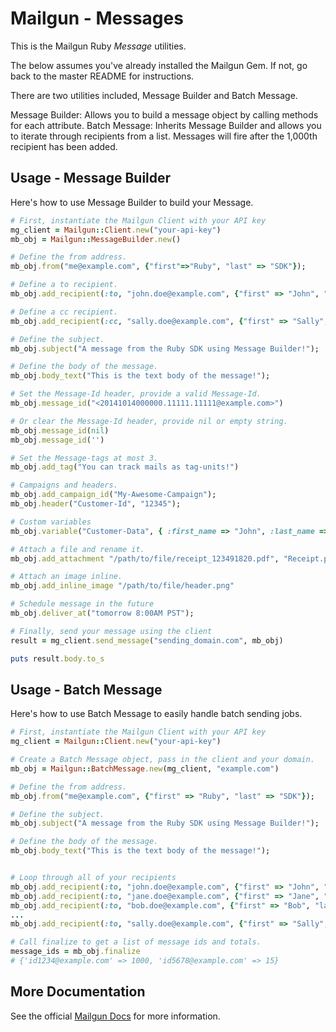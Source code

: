 Mailgun - Messages
====================

This is the Mailgun Ruby *Message* utilities.

The below assumes you've already installed the Mailgun Gem. If not, go back to the master README for instructions.

There are two utilities included, Message Builder and Batch Message.

Message Builder: Allows you to build a message object by calling methods for
each attribute.
Batch Message: Inherits Message Builder and allows you to iterate through
recipients from a list. Messages will fire after the 1,000th recipient has been
added.

Usage - Message Builder
-----------------------
Here's how to use Message Builder to build your Message.

```ruby
# First, instantiate the Mailgun Client with your API key
mg_client = Mailgun::Client.new("your-api-key")
mb_obj = Mailgun::MessageBuilder.new()

# Define the from address.
mb_obj.from("me@example.com", {"first"=>"Ruby", "last" => "SDK"});

# Define a to recipient.
mb_obj.add_recipient(:to, "john.doe@example.com", {"first" => "John", "last" => "Doe"});

# Define a cc recipient.
mb_obj.add_recipient(:cc, "sally.doe@example.com", {"first" => "Sally", "last" => "Doe"});

# Define the subject.
mb_obj.subject("A message from the Ruby SDK using Message Builder!");

# Define the body of the message.
mb_obj.body_text("This is the text body of the message!");

# Set the Message-Id header, provide a valid Message-Id.
mb_obj.message_id("<20141014000000.11111.11111@example.com>")

# Or clear the Message-Id header, provide nil or empty string.
mb_obj.message_id(nil)
mb_obj.message_id('')

# Set the Message-tags at most 3.
mb_obj.add_tag("You can track mails as tag-units!")

# Campaigns and headers.
mb_obj.add_campaign_id("My-Awesome-Campaign");
mb_obj.header("Customer-Id", "12345");

# Custom variables
mb_obj.variable("Customer-Data", { :first_name => "John", :last_name => "Smith" })

# Attach a file and rename it.
mb_obj.add_attachment "/path/to/file/receipt_123491820.pdf", "Receipt.pdf"

# Attach an image inline.
mb_obj.add_inline_image "/path/to/file/header.png"

# Schedule message in the future
mb_obj.deliver_at("tomorrow 8:00AM PST");

# Finally, send your message using the client
result = mg_client.send_message("sending_domain.com", mb_obj)

puts result.body.to_s
```

Usage - Batch Message
---------------------
Here's how to use Batch Message to easily handle batch sending jobs.

```ruby
# First, instantiate the Mailgun Client with your API key
mg_client = Mailgun::Client.new("your-api-key")

# Create a Batch Message object, pass in the client and your domain.
mb_obj = Mailgun::BatchMessage.new(mg_client, "example.com")

# Define the from address.
mb_obj.from("me@example.com", {"first" => "Ruby", "last" => "SDK"});

# Define the subject.
mb_obj.subject("A message from the Ruby SDK using Message Builder!");

# Define the body of the message.
mb_obj.body_text("This is the text body of the message!");


# Loop through all of your recipients
mb_obj.add_recipient(:to, "john.doe@example.com", {"first" => "John", "last" => "Doe"});
mb_obj.add_recipient(:to, "jane.doe@example.com", {"first" => "Jane", "last" => "Doe"});
mb_obj.add_recipient(:to, "bob.doe@example.com", {"first" => "Bob", "last" => "Doe"});
...
mb_obj.add_recipient(:to, "sally.doe@example.com", {"first" => "Sally", "last" => "Doe"});

# Call finalize to get a list of message ids and totals.
message_ids = mb_obj.finalize
# {'id1234@example.com' => 1000, 'id5678@example.com' => 15}
```

More Documentation
------------------
See the official [Mailgun Docs](https://documentation.mailgun.com/en/latest/api-sending.html)
for more information.

